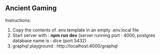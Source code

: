 ## Ancient Gaming 

Instructions:

1) Copy the contents of .env.template in an empty .env.local file
2) Start server with : **npm run dev**  (server running port : 4000, postgres database name is : dice (port 5432)
3) graphql playground : http://localhost:4000/graphql
 
